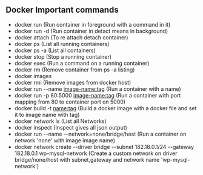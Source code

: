 ## Docker Important commands
- docker run <image-name> <command to run on initialization> (Run container in foreground with a command in it)
- docker run -d <image-name> (Run container in detact means in background)
- docker attach <conatiner-id> (To re attach detach container)
- docker ps (List all running containers)
- docker ps -a (List all containers)
- docker stop <container-id> (Stop a running container)
- docker exec <container-id> <command> (Run a command on a running container)
- docker rm <container-id> (Remove container from ps -a listing)
- docker images
- docker rmi <container-id> (Remove images from docker host)
- docker run --name <container-name> <image-name:tag> (Run a container with a name)
- docker run -p 80:5000 <image-name:tag> (Run a container with port mapping from 80 to container port on 5000)
- docker build <docker-file> -t <name:tag> (Build a docker image with a docker file and set it to image name with tag)
- docker network ls (List all Networks)
- docker inspect <container-id> (Inspect gives all json output)
- docker run --name <container-name> --network=none/bridge/host <image-name> (Run a container on network 'none' with image image name)
- docker network create --driver bridge --subnet 182.18.0.1/24 --gateway 182.18.0.1 wp-mysql-network (Create a custom network on driver bridge/none/host with subnet,gateway and network name 'wp-mysql-network')
 

